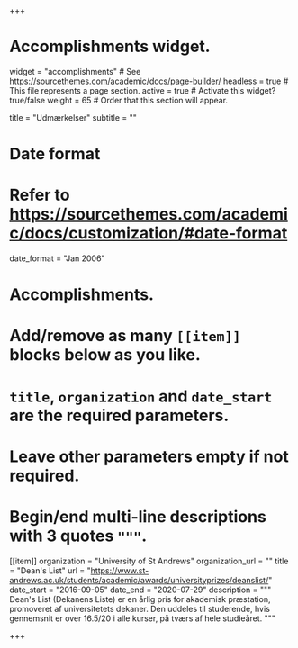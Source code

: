 +++
# Accomplishments widget.
widget = "accomplishments"  # See https://sourcethemes.com/academic/docs/page-builder/
headless = true  # This file represents a page section.
active = true  # Activate this widget? true/false
weight = 65  # Order that this section will appear.

title = "Udmærkelser"
subtitle = ""

# Date format
#   Refer to https://sourcethemes.com/academic/docs/customization/#date-format
date_format = "Jan 2006"

# Accomplishments.
#   Add/remove as many `[[item]]` blocks below as you like.
#   `title`, `organization` and `date_start` are the required parameters.
#   Leave other parameters empty if not required.
#   Begin/end multi-line descriptions with 3 quotes `"""`.

[[item]]
  organization = "University of St Andrews"
  organization_url = ""
  title = "Dean's List"
  url = "https://www.st-andrews.ac.uk/students/academic/awards/universityprizes/deanslist/"
  date_start = "2016-09-05"
  date_end = "2020-07-29"
  description = """
  Dean's List (Dekanens Liste) er en årlig pris for akademisk præstation,
  promoveret af universitetets dekaner. Den uddeles til studerende, hvis
  gennemsnit er over 16.5/20 i alle kurser, på tværs af hele studieåret.
  """


+++
